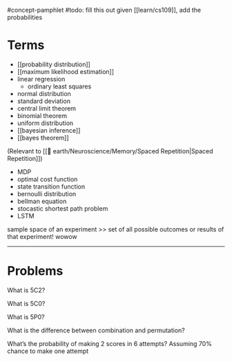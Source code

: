#concept-pamphlet 
#todo: fill this out given [[learn/cs109]], add the probabilities
# Terms

- [[probability distribution]]
- [[maximum likelihood estimation]]
- linear regression
	- ordinary least squares
- normal distribution
- standard deviation
- central limit theorem
- binomial theorem
- uniform distribution
- [[bayesian inference]]
- [[bayes theorem]]


(Relevant to [[🏡 earth/Neuroscience/Memory/Spaced Repetition|Spaced Repetition]])
- MDP
- optimal cost function
- state transition function
- bernoulli distribution
- bellman equation
- stocastic shortest path problem
- LSTM

sample space of an experiment >> set of all possible outcomes or results of that experiment! wowow



---
# Problems


What is 5C2?

What is 5C0?

What is 5P0?

What is the difference between combination and permutation?

What’s the probability of making 2 scores in 6 attempts? Assuming 70% chance to make one attempt